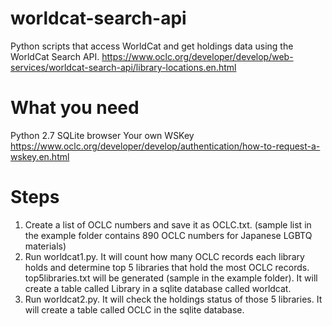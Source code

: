 # worldcat-search-api
Python scripts that access WorldCat and get holdings data using the WorldCat Search API. https://www.oclc.org/developer/develop/web-services/worldcat-search-api/library-locations.en.html

# What you need
Python 2.7
SQLite browser
Your own WSKey https://www.oclc.org/developer/develop/authentication/how-to-request-a-wskey.en.html

# Steps
1. Create a list of OCLC numbers and save it as OCLC.txt. (sample list in the example folder contains 890 OCLC numbers for Japanese LGBTQ materials)
2. Run worldcat1.py. It will count how many OCLC records each library holds and determine top 5 libraries that hold the most OCLC records. top5libraries.txt will be generated (sample in the example folder). It will create a table called Library in a sqlite database called worldcat.
3. Run worldcat2.py. It will check the holdings status of those 5 libraries. It will create a table called OCLC in the sqlite database.
